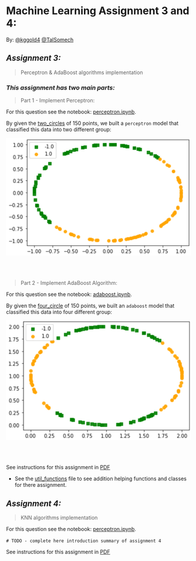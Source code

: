 # Machine Learning Assignment 3 and 4:

By:
[@kggold4](https://www.github.com/kggold4)
[@TalSomech](https://www.github.com/TalSomech)

## <i>Assignment 3:</i>

> Perceptron & AdaBoost algorithms implementation

### <i>This assignment has two main parts:</i>

> Part 1 - Implement Perceptron:

For this question see the notebook: [perceptron.ipynb](machine-learning-ex3/perceptron.ipynb).

By given the [two_circles](https://github.com/kggold4/machine-learning-ex3/blob/main/machine-learning-ex3/data/two_circle.txt) of 150 points, we built a ```perceptron``` model that classified this data into two different group:

![two_points](images/im1.png)

<br><br>

> Part 2 - Implement AdaBoost Algorithm:

For this question see the notebook: [adaboost.ipynb](machine-learning-ex3/adaboost.ipynb).

By given the [four_circle](https://github.com/kggold4/machine-learning-ex3/blob/main/machine-learning-ex3/data/four_circle.txt) of 150 points, we built an ```adaboost``` model that classified this data into four different group:

![four_points](images/im2.png)

<br><br>

See instructions for this assignment in [PDF](https://github.com/kggold4/machine-learning-ex3/blob/main/machine-learning-ex3/hw3%202022.pdf)

* See the [util_functions](machine-learning-ex3/util_functions.py) file to see addition helping functions and classes for there assignment.


## <i>Assignment 4:</i>

> KNN algorithms implementation

For this question see the notebook: [perceptron.ipynb](machine-learning-ex4/knn.ipynb).

```# TODO - complete here introduction summary of assignment 4```

See instructions for this assignment in [PDF](https://github.com/kggold4/machine-learning-ex3/blob/main/hw3%202022.pdf)
